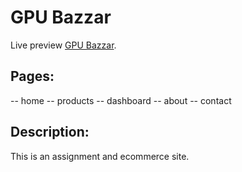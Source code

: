 # GPU Bazzar

Live preview [GPU Bazzar](https://6286a5e88b0c472972572bd9--spiffy-cendol-50b0a6.netlify.app/).

## Pages:

-- home
-- products
-- dashboard
-- about
-- contact

## Description:

This is an assignment and ecommerce site.
